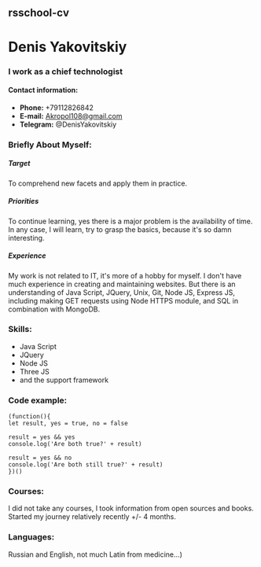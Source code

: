## rsschool-сv
# Denis Yakovitskiy
### I work as a chief technologist
#### Contact information:

- **Phone:** +79112826842
- **E-mail:** Akropol108@gmail.com
- **Telegram:** @DenisYakovitskiy

### Briefly About Myself:
##### Target
To comprehend new facets and apply them in practice.
##### Priorities
To continue learning, yes there is a major problem is the availability of time. In any case, I will learn, try to grasp the basics, because it's so damn interesting.
##### Experience
My work is not related to IT, it's more of a hobby for myself. 
I don't have much experience in creating and maintaining websites. 
But there is an understanding of Java Script, JQuery, Unix, Git, Node JS, Express JS, 
including making GET requests using Node HTTPS module, and SQL in combination with MongoDB.

### Skills:
* Java Script
* JQuery
* Node JS
* Three JS
* and the support framework 

### Code example:
```
(function(){
let result, yes = true, no = false

result = yes && yes
console.log('Are both true?' + result)

result = yes && no
console.log('Are both still true?' + result)
})()

```
### Courses:
I did not take any courses, I took information from open sources and books. 
Started my journey relatively recently +/- 4 months.

### Languages:
Russian and English, not much Latin from medicine...) 

